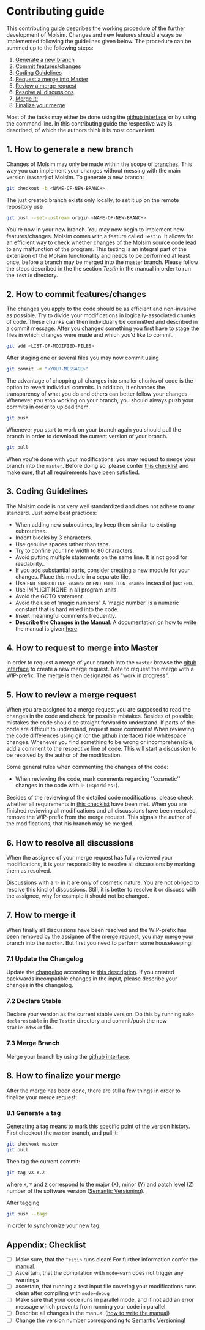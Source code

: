 Contributing guide
==================
This contributing guide describes the working procedure of the further development of Molsim. Changes and new features should always be implemented following the guidelines given below. The procedure can be summed up to the following steps:

  1. [Generate a new branch](#1-how-to-generate-a-new-branch)
  2. [Commit features/changes](#2-how-to-commit-featureschanges)
  3. [Coding Guidelines](#3-coding-guidelines)
  4. [Request a merge into Master](#4-how-to-request-a-merge-into-master)
  5. [Review a merge request](#5-how-to-review-a-merge-request)
  6. [Resolve all discussions](#6-how-to-resolve-all-discussions)
  7. [Merge it!](#7-how-to-merge-it)
  8. [Finalize your merge](#8-how-to-finalize-your-merge)

Most of the tasks may either be done using the [github interface](https://github.com/joakimstenhammar/molsim) or by using the command line. In this contributing guide the respective way is described, of which the authors think it is most convenient.

## 1. How to generate a new branch
Changes of Molsim may only be made within the scope of [branches](https://git-scm.com/book/en/v2/Git-Branching-Basic-Branching-and-Merging). This way you can implement your changes without messing with the main version (`master`) of Molsim. To generate a new branch:
```sh
git checkout -b <NAME-OF-NEW-BRANCH>
```
The just created branch exists only locally, to set it up on the remote repository use
```sh
git push --set-upstream origin <NAME-OF-NEW-BRANCH>
```
You're now in your new branch. You may now begin to implement new features/changes. Molsim comes with a feature called `Testin`. It allows for an efficient way to check whether changes of the Molsim source code lead to any malfunction of the program. This testing is an integral part of the extension of the Molsim functionality and needs to be performed at least once, before a branch may be merged into the master branch. Please follow the steps described in the the section *Testin* in the manual in order to run the `Testin` directory.

## 2. How to commit features/changes
The changes you apply to the code should be as efficient and non-invasive as possible. Try to divide your modifications in logically-associated chunks of code. These chunks can then individually be committed and described in a commit message. After you changed something you first have to stage the files in which changes were made and which you'd like to commit.
```sh
git add <LIST-OF-MODIFIED-FILES>
```
After staging one or several files you may now commit using
```sh
git commit -m "<YOUR-MESSAGE>"
```
The advantage of chopping all changes into smaller chunks of code is the option to revert individual commits. In addition, it enhances the transparency of what you do and others can better follow your changes. Whenever you stop working on your branch, you should always push your commits in order to upload them.
```sh
git push
```
Whenever you start to work on your branch again you should pull the branch in order to download the current version of your branch.
```sh
git pull
```
When you're done with your modifications, you may request to merge your branch into the `master`. Before doing so, please confer [this checklist](#appendix-checklist) and make sure, that all requirements have been satisfied.

## 3. Coding Guidelines

The Molsim code is not very well standardized and does not adhere to any standard. Just some best practices:
* When adding new subroutines, try keep them similar to existing subroutines.
* Indent blocks by 3 characters.
* Use genuine spaces rather than tabs.
* Try to confine your line width to 80 characters.
* Avoid putting multiple statements on the same line. It is not good for readability..
* If you add substantial parts, consider creating a new module for your changes. Place this module in a separate file.
* Use `END SUBROUTINE <name>` or `END FUNCTION <name>` instead of just `END`.
* Use IMPLICIT NONE in all program units.
* Avoid the GOTO statement.
* Avoid the use of ‘magic numbers’. A ‘magic number’ is a numeric constant that is hard wired into the code.
* Insert meaningful comments frequently.
* **Describe the Changes in the Manual**: A documentation on how to write the manual is given [here](WRITING_MANUAL.md).

## 4. How to request to merge into Master
In order to request a merge of your branch into the `master` browse the [gitub interface](https://github.com/joakimstenhammar/molsim/pulls) to create a new merge request. Note to request the merge with a WIP-prefix. The merge is then designated as "work in progress".

## 5. How to review a merge request
When you are assigned to a merge request you are supposed to read the changes in the code and check for possible mistakes. Besides of possible mistakes the code should be straight forward to understand. If parts of the code are difficult to understand, request more comments! When reviewing the code differences using git (or the [github interface](https://github.com/joakimstenhammar/molsim/pulls)) hide whitespace changes. Whenever you find something to be wrong or incomprehensible, add a comment to the respective line of code. This will start a discussion to be resolved by the author of the modification.

Some general rules when commenting the changes of the code:
* When reviewing the code, mark comments regarding ''cosmetic'' changes in the code with :sparkles: (`:sparkles:`).

Besides of the reviewing of the detailed code modifications, please check whether all requirements in [this checklist](#appendix-checklist) have been met. When you are finished reviewing all modifications and all discussions have been resolved, remove the WIP-prefix from the merge request. This signals the author of the modifications, that his branch may be merged.

## 6. How to resolve all discussions
When the assignee of your merge request has fully reviewed your modifications, it is your responsibility to resolve all discussions by marking them as resolved.

Discussions with a :sparkles: in it are only of cosmetic nature. You are not obliged to resolve this kind of discussions. Still, it is better to resolve it or discuss with the assignee, why for example it should not be changed.

## 7. How to merge it
When finally all discussions have been resolved and the WIP-prefix has been removed  by the assignee of the merge request, you may merge your branch into the `master`. But first you need to perform some housekeeping:

### 7.1 Update the Changelog
Update the [changelog](CHANGELOG.md) according to [this description](http://keepachangelog.com/en/0.3.0/). If you created backwards incompatible changes in the input, please describe your changes in the changelog.

### 7.2 Declare Stable
Declare your version as the current stable version. Do this by running `make declarestable` in the `Testin` directory and commit/push the new `stable.md5sum` file.

### 7.3 Merge Branch
Merge your branch by using the [github interface](https://github.com/joakimstenhammar/molsim/pulls).

## 8. How to finalize your merge
After the merge has been done, there are still a few things in order to finalize your merge request:

### 8.1 Generate a tag
Generating a tag means to mark this specific point of the version history. First checkout the `master` branch, and pull it:
```sh
git checkout master
git pull
```
Then tag the current commit:
```sh
git tag vX.Y.Z
```
where `X`, `Y` and `Z` correspond to the major (X), minor (Y) and patch level (Z) number of the software version ([Semantic Versioning](http://semver.org/)). 

After tagging
```sh
git push --tags
```
in order to synchronize your new tag.

## Appendix: Checklist
* [ ] Make sure, that the `Testin` runs clean! For further information confer the [manual](documentation.pdf).
* [ ] Ascertain, that the compilation with `mode=warn` does not trigger any warnings
* [ ] ascertain, that running a test input file covering your modifications runs clean after compiling with `mode=debug`
* [ ] Make sure that your code runs in parallel mode, and if not add an error message which prevents from running your code in parallel.
* [ ] Describe all changes in the manual ([how to write the manual](WRITING_MANUAL.md))
* [ ] Change the version number corresponding to [Semantic Versioning](http://semver.org/)!
